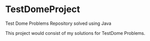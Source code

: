# TestDomeProject
Test Dome Problems Repository solved using Java

This project would consist of my solutions for TestDome Problems.
